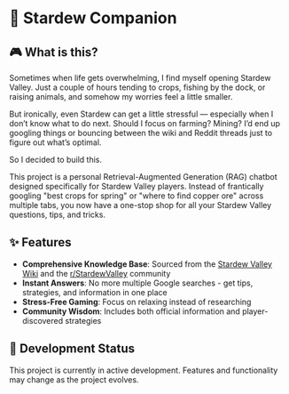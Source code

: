 # 🌱 Stardew Companion

## 🎮 What is this?

Sometimes when life gets overwhelming, I find myself opening Stardew Valley. Just a couple of hours tending to crops, fishing by the dock, or raising animals, and somehow my worries feel a little smaller.

But ironically, even Stardew can get a little stressful — especially when I don’t know what to do next. Should I focus on farming? Mining? I’d end up googling things or bouncing between the wiki and Reddit threads just to figure out what’s optimal.

So I decided to build this.

This project is a personal Retrieval-Augmented Generation (RAG) chatbot designed specifically for Stardew Valley players. Instead of frantically googling "best crops for spring" or "where to find copper ore" across multiple tabs, you now have a one-stop shop for all your Stardew Valley questions, tips, and tricks.

## ✨ Features

- **Comprehensive Knowledge Base**: Sourced from the [Stardew Valley Wiki](https://stardewvalleywiki.com/) and the [r/StardewValley](https://www.reddit.com/r/StardewValley/) community
- **Instant Answers**: No more multiple Google searches - get tips, strategies, and information in one place
- **Stress-Free Gaming**: Focus on relaxing instead of researching
- **Community Wisdom**: Includes both official information and player-discovered strategies

## 🚧 Development Status

This project is currently in active development. Features and functionality may change as the project evolves.

